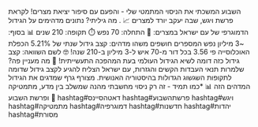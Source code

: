 השבוע המשכתי את הניסוי המתמטי שלי - והפעם עם סיפור יציאת מצרים! לקראת פרשת ויגש, שבה יעקב יורד למצרים 📈 .
מה גיליתי? נתונים מדהימים על הגידול הדמוגרפי של עם ישראל במצרים:
🔢 התחלה: 70 נפש ⏱️ תקופה: 210 שנים 📊 בסוף: ~3 מיליון נפש
המספרים חושפים משהו מדהים:
קצב גידול שנתי של 5.21%
הכפלת האוכלוסייה פי 3.56 בכל דור
מ-70 איש ל-3 מיליון ב-210 שנה!
🤓 לשם השוואה: קצב גידול כזה דומה לשיא הגידול העולמי בעת המהפכה התעשייתית!
🎯 מה מעניין פה? שלמרות תנאי העבדות הקשים והגזרות, עם ישראל הצליח להגיע לקצב גידול שדומה לתקופות השגשוג הגדולות בהיסטוריה האנושית.
מצורף גרף שמדגים את הגידול המדהים הזה 📊
*כמו תמיד - זה רק ניסוי מחשבתי מהנה שמשלב בין מדע, מתמטיקה ופרשת השבוע 🙏
hashtag#דאטהסיינס hashtag#פרשתהשבוע hashtag#ויגש hashtag#מתמטיקה hashtag#דמוגרפיה hashtag#חדשנות hashtag#יהדות hashtag#מסורת
